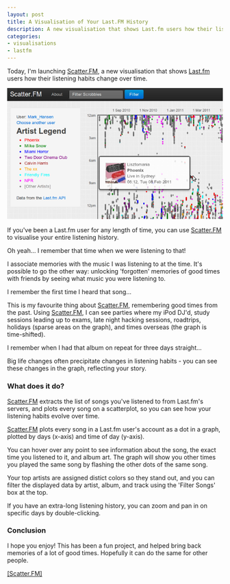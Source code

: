 ```yaml
---
layout: post
title: A Visualisation of Your Last.FM History
description: A new visualisation that shows Last.fm users how their listening habits change over time
categories:
- visualisations
- lastfm
---
```

Today, I'm launching [Scatter.FM][1], a new visualisation that shows
[Last.fm][2] users how their listening habits change over time.

<a href="/scatter.fm/">
<img src="/images/scatterfm/screenshot.png" alt="Screenshot of Scatter.FM">
</a>

If you've been a Last.fm user for any length of time, you can use
[Scatter.FM][1] to visualise your entire listening history.

<div class="superquote">
Oh yeah... I remember that time when we were listening to that!
</div>

I associate memories with the music I was listening to at the time. It's
possible to go the other way: unlocking 'forgotten' memories of good times with
friends by seeing what music you were listening to.

<div class="superquote">
I remember the first time I heard that song...
</div>

This is my favourite thing about [Scatter.FM][1], remembering good times from the past.
Using [Scatter.FM][1], I can see parties where my iPod DJ'd, study sessions
leading up to exams, late night hacking sessions, roadtrips, holidays (sparse
areas on the graph), and times overseas (the graph is time-shifted).

<div class="superquote">
I remember when I had that album on repeat for three days straight...
</div>

Big life changes often precipitate changes in listening habits - you can see
these changes in the graph, reflecting your story.

### What does it do?

[Scatter.FM][1] extracts the list of songs you've listened to from Last.fm's
servers, and plots every song on a scatterplot, so you can see how your
listening habits evolve over time.

[Scatter.FM][1] plots every song in a Last.fm user's account as a dot in a
graph, plotted by days (x-axis) and time of day (y-axis).

You can hover over any point to see information about the song, the exact
time you listened to it, and album art. The graph will show you other times you
played the same song by flashing the other dots of the same song.

Your top artists are assigned distict colors so they stand out, and you can
filter the displayed data by artist, album, and track using the 'Filter Songs'
box at the top.

If you have an extra-long listening history, you can zoom and pan in on
specific days by double-clicking.

### Conclusion

I hope you enjoy! This has been a fun project, and helped bring back memories
of a lot of good times. Hopefully it can do the same for other people.

[\[Scatter.FM\]][1]

[1]: http://markhansen.co.nz/scatter.fm/
[2]: http://last.fm/
